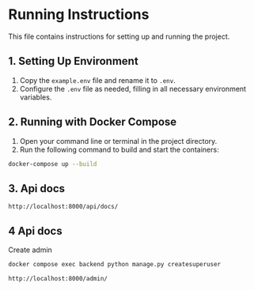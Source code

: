 # Running Instructions

This file contains instructions for setting up and running the project.

## 1. Setting Up Environment

1. Copy the `example.env` file and rename it to `.env`.
2. Configure the `.env` file as needed, filling in all necessary environment variables.

## 2. Running with Docker Compose

1. Open your command line or terminal in the project directory.
2. Run the following command to build and start the containers:

```bash
docker-compose up --build
```

## 3. Api docs

```link
http://localhost:8000/api/docs/
```

## 4  Api docs
Create admin
```bash
docker compose exec backend python manage.py createsuperuser
```

```link
http://localhost:8000/admin/
```